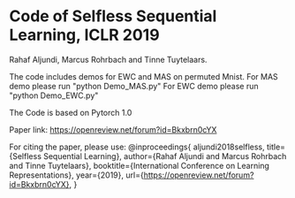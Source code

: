 # Code of Selfless Sequential Learning, ICLR 2019

Rahaf Aljundi, Marcus Rohrbach and Tinne Tuytelaars.


The code includes demos for EWC and MAS on permuted Mnist.
For MAS demo please run "python  Demo_MAS.py"
For EWC demo please run "python  Demo_EWC.py"

The Code is based on Pytorch 1.0

Paper link: https://openreview.net/forum?id=Bkxbrn0cYX

For citing the paper, please use:
@inproceedings{
aljundi2018selfless,
title={Selfless Sequential Learning},
author={Rahaf Aljundi and Marcus Rohrbach and Tinne Tuytelaars},
booktitle={International Conference on Learning Representations},
year={2019},
url={https://openreview.net/forum?id=Bkxbrn0cYX},
}
